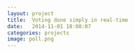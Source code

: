 ```yaml
---
layout: project
title:  Voting done simply in real-time
date:   2014-11-01 18:08:07
categories: projects
image: poll.png
---
```

